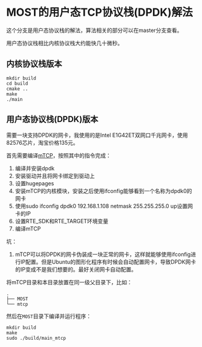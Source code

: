 
# MOST的用户态TCP协议栈(DPDK)解法

这个分支是用户态协议栈的解法，算法相关的部分可以在master分支查看。

用户态协议栈相比内核协议栈大约能快几十微秒。

## 内核协议栈版本

```
mkdir build
cd build
cmake ..
make
./main
```

## 用户态协议栈(DPDK)版本

需要一块支持DPDK的网卡，我使用的是Intel E1G42ET双网口千兆网卡，使用82576芯片，淘宝价格135元。

首先需要编译[mTCP](https://github.com/mtcp-stack/mtcp)，按照其中的指令完成：

1. 编译并安装dpdk
2. 安装驱动并且将网卡绑定到驱动上
3. 设置hugepages
4. 安装mTCP的内核模块，安装之后使用ifconfig能够看到一个名称为dpdk0的网卡
5. 使用sudo ifconfig dpdk0 192.168.1.108 netmask 255.255.255.0 up设置网卡的IP
6. 设置RTE_SDK和RTE_TARGET环境变量
7. 编译mTCP

坑：
1. mTCP可以将DPDK的网卡伪装成一块正常的网卡，这样就能够使用ifconfig进行IP配置。但是Ubuntu的图形化程序有时候会自动配置网卡，导致DPDK网卡的IP变成不是我们想要的。最好关闭网卡自动配置。

将mTCP目录和本目录放置在同一级父目录下，比如：

```
.
├── MOST
└── mtcp
```

然后在`MOST`目录下编译并运行程序：

```
mkdir build
make
sudo ./build/main_mtcp
```
